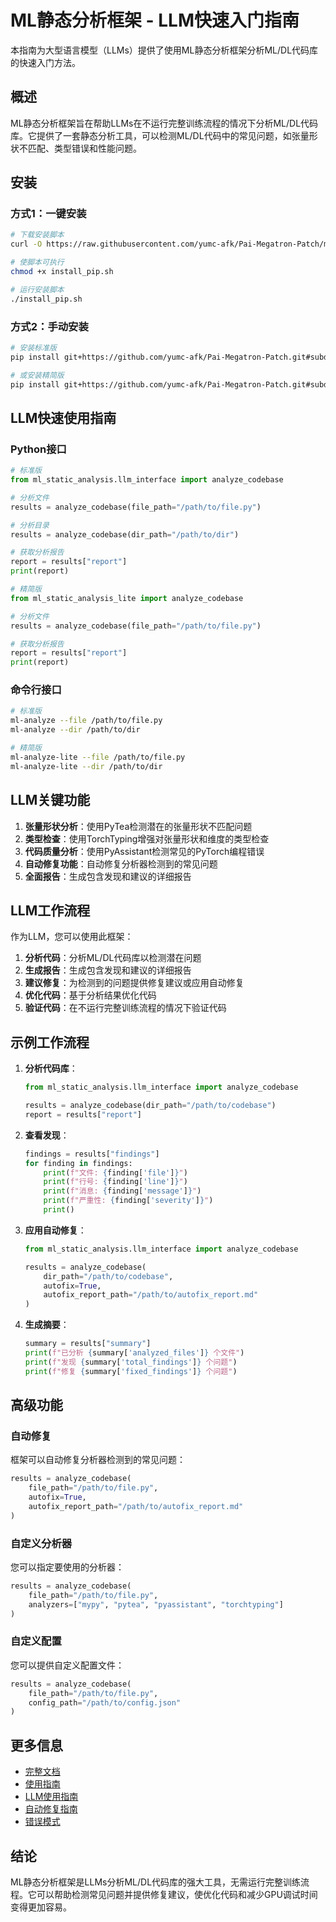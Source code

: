 # ML静态分析框架 - LLM快速入门指南

本指南为大型语言模型（LLMs）提供了使用ML静态分析框架分析ML/DL代码库的快速入门方法。

## 概述

ML静态分析框架旨在帮助LLMs在不运行完整训练流程的情况下分析ML/DL代码库。它提供了一套静态分析工具，可以检测ML/DL代码中的常见问题，如张量形状不匹配、类型错误和性能问题。

## 安装

### 方式1：一键安装

```bash
# 下载安装脚本
curl -O https://raw.githubusercontent.com/yumc-afk/Pai-Megatron-Patch/main/static_analysis/install_pip.sh

# 使脚本可执行
chmod +x install_pip.sh

# 运行安装脚本
./install_pip.sh
```

### 方式2：手动安装

```bash
# 安装标准版
pip install git+https://github.com/yumc-afk/Pai-Megatron-Patch.git#subdirectory=static_analysis

# 或安装精简版
pip install git+https://github.com/yumc-afk/Pai-Megatron-Patch.git#subdirectory=static_analysis[lite]
```

## LLM快速使用指南

### Python接口

```python
# 标准版
from ml_static_analysis.llm_interface import analyze_codebase

# 分析文件
results = analyze_codebase(file_path="/path/to/file.py")

# 分析目录
results = analyze_codebase(dir_path="/path/to/dir")

# 获取分析报告
report = results["report"]
print(report)

# 精简版
from ml_static_analysis_lite import analyze_codebase

# 分析文件
results = analyze_codebase(file_path="/path/to/file.py")

# 获取分析报告
report = results["report"]
print(report)
```

### 命令行接口

```bash
# 标准版
ml-analyze --file /path/to/file.py
ml-analyze --dir /path/to/dir

# 精简版
ml-analyze-lite --file /path/to/file.py
ml-analyze-lite --dir /path/to/dir
```

## LLM关键功能

1. **张量形状分析**：使用PyTea检测潜在的张量形状不匹配问题
2. **类型检查**：使用TorchTyping增强对张量形状和维度的类型检查
3. **代码质量分析**：使用PyAssistant检测常见的PyTorch编程错误
4. **自动修复功能**：自动修复分析器检测到的常见问题
5. **全面报告**：生成包含发现和建议的详细报告

## LLM工作流程

作为LLM，您可以使用此框架：

1. **分析代码**：分析ML/DL代码库以检测潜在问题
2. **生成报告**：生成包含发现和建议的详细报告
3. **建议修复**：为检测到的问题提供修复建议或应用自动修复
4. **优化代码**：基于分析结果优化代码
5. **验证代码**：在不运行完整训练流程的情况下验证代码

## 示例工作流程

1. **分析代码库**：
   ```python
   from ml_static_analysis.llm_interface import analyze_codebase
   
   results = analyze_codebase(dir_path="/path/to/codebase")
   report = results["report"]
   ```

2. **查看发现**：
   ```python
   findings = results["findings"]
   for finding in findings:
       print(f"文件: {finding['file']}")
       print(f"行号: {finding['line']}")
       print(f"消息: {finding['message']}")
       print(f"严重性: {finding['severity']}")
       print()
   ```

3. **应用自动修复**：
   ```python
   from ml_static_analysis.llm_interface import analyze_codebase
   
   results = analyze_codebase(
       dir_path="/path/to/codebase",
       autofix=True,
       autofix_report_path="/path/to/autofix_report.md"
   )
   ```

4. **生成摘要**：
   ```python
   summary = results["summary"]
   print(f"已分析 {summary['analyzed_files']} 个文件")
   print(f"发现 {summary['total_findings']} 个问题")
   print(f"修复 {summary['fixed_findings']} 个问题")
   ```

## 高级功能

### 自动修复

框架可以自动修复分析器检测到的常见问题：

```python
results = analyze_codebase(
    file_path="/path/to/file.py",
    autofix=True,
    autofix_report_path="/path/to/autofix_report.md"
)
```

### 自定义分析器

您可以指定要使用的分析器：

```python
results = analyze_codebase(
    file_path="/path/to/file.py",
    analyzers=["mypy", "pytea", "pyassistant", "torchtyping"]
)
```

### 自定义配置

您可以提供自定义配置文件：

```python
results = analyze_codebase(
    file_path="/path/to/file.py",
    config_path="/path/to/config.json"
)
```

## 更多信息

- [完整文档](./README.md)
- [使用指南](./USAGE.md)
- [LLM使用指南](./LLM_USAGE_GUIDE.md)
- [自动修复指南](./AUTOFIX_GUIDE.md)
- [错误模式](./ERROR_PATTERNS.md)

## 结论

ML静态分析框架是LLMs分析ML/DL代码库的强大工具，无需运行完整训练流程。它可以帮助检测常见问题并提供修复建议，使优化代码和减少GPU调试时间变得更加容易。
